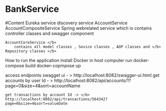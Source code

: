 # BankService

#Content</b> 
Eureka</b> 
    service discovery service </b> 
AccountService </b> 
    AccountCompositeService</b> 
        Spring webrelated service which is contains controller classes and </b> swagger component </b> 

    AccountCoreService </b> 
        contains all model classes , Sevice classes , AOP classes and </b> Repository classes </b> 

How to run the application </b> 
    install Docker in host computer </b> 
    run </b> 
        docker-compose build </b> 
        docker-copmpose up </b> 

access endpoints </b> 
    swagget ui - >  http://localhost:8082/swagger-ui.html </b> 
    get accounts by user Id - > http://localhost:8082/api/accounts/1?page=0&size=4&sort=accountName

    get transactions by account Id -> </b> 
    http://localhost:8082/api/transactions/564342?page=0&size=4&sort=valueDate